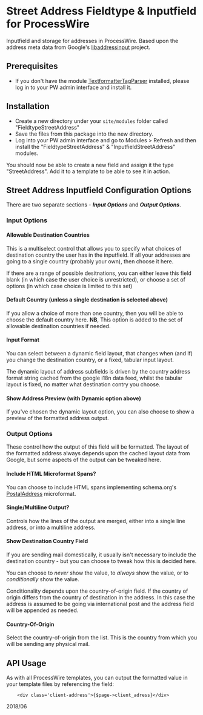 Street Address Fieldtype & Inputfield for ProcessWire
=====================================================

Inputfield and storage for addresses in ProcessWire. Based upon the address meta data from Google's [libaddressinput](https://github.com/googlei18n/libaddressinput/wiki/AddressValidationMetadata) project.


Prerequisites
-------------

- If you don't have the module [TextformatterTagParser](http://modules.processwire.com/modules/textformatter-tag-parser/) installed, please log in to your PW admin interface and install it.



Installation
------------

- Create a new directory under your ```site/modules``` folder called "FieldtypeStreetAddress"
- Save the files from this package into the new directory.
- Log into your PW admin interface and go to Modules > Refresh and then install the "FieldtypeStreetAddress" & "InputfieldStreetAddress" modules.

You should now be able to create a new field and assign it the type "StreetAddress". Add it to a template to be able to see it in action.



Street Address Inputfield Configuration Options
-----------------------------------------------

There are two separate sections - ___Input Options___ and ___Output Options___.

### Input Options

#### Allowable Destination Countries

This is a multiselect control that allows you to specify what choices of destination country the user has in the inputfield. If all your addresses are going to a single country (probably your own), then choose it here.

If there are a range of possible desitnations, you can either leave this field blank (in which case the user choice is unrestricted), or choose a set of options (in which case choice is limited to this set)

#### Default Country (unless a single destination is selected above)

If you allow a choice of more than one country, then you will be able to choose the default country here. __NB__, This option is added to the set of allowable destination countries if needed.

#### Input Format

You can select between a dynamic field layout, that changes when (and if) you change the destination country, or a fixed, tabular input layout.

The dynamic layout of address subfields is driven by the country address format string cached from the google i18n data feed, whilst the tabular layout is fixed, no matter what destination contry you choose.

#### Show Address Preview (with Dynamic option above)

If you've chosen the dynamic layout option, you can also choose to show a preview of the formatted address output.


### Output Options

These control how the output of this field will be formatted. The layout of the formatted address always depends upon the cached layout data from Google, but some aspects of the output can be tweaked here.

#### Include HTML Microformat Spans?

You can choose to include HTML spans implementing schema.org's [PostalAddress](https://schema.org/PostalAddress) microformat.

#### Single/Multiline Output?

Controls how the lines of the output are merged, either into a single line address, or into a multiline address.

#### Show Destination Country Field

If you are sending mail domestically, it usually isn't necessary to include the destination country - but you can choose to tweak how this is decided here.

You can choose to _never_ show the value, to _always_ show the value, or to _conditionally_ show the value.

Conditionality depends upon the country-of-origin field. If the country of origin differs from the country of destination in the address. In this case the address is assumed to be going via international post and the address field will be appended as needed.

#### Country-Of-Origin

Select the country-of-origin from the list. This is the country from which you will be sending any physical mail.



API Usage
---------

As with all ProcessWire templates, you can output the formatted value in your template files by referencing the field:

```
    <div class='client-address'>{$page->client_adress}</div>
```

2018/06
